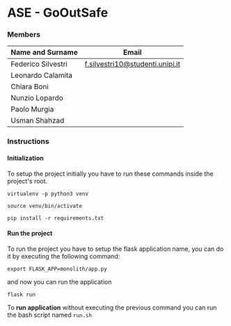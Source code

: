 # ASE - GoOutSafe

### Members

|Name and Surname  | Email                         |
|------------------|-------------------------------|
|Federico Silvestri|f.silvestri10@studenti.unipi.it|
|Leonardo Calamita |                               |
|Chiara Boni       |                               |
|Nunzio Lopardo    |                               |
|Paolo Murgia      |                               |
|Usman Shahzad     |                               |


### Instructions

#### Initialization

To setup the project initially you have to run these commands
inside the project's root.

`virtualenv -p python3 venv`

`source venv/bin/activate`

`pip install -r requirements.txt`

#### Run the project

To run the project you have to setup the flask application name,
you can do it by executing the following command:

`export FLASK_APP=monolith/app.py`

and now you can run the application

`flask run`

To **run application** without executing the previous command you can
run the bash script named `run.sh` 